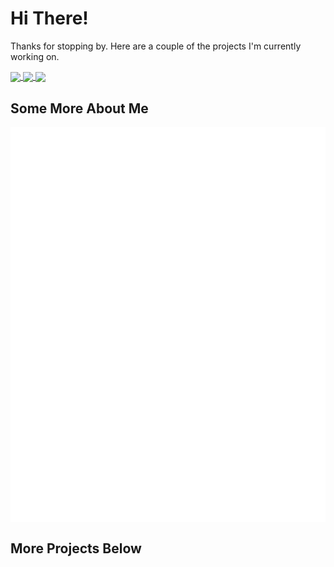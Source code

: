 # Hi There!
Thanks for stopping by. Here are a couple of the projects I'm currently working on.

<p>

<a href="https://github.com/rjdbcm/Aspidites">
  <img align="center" src="https://github-readme-stats.vercel.app/api/pin/?username=rjdbcm&repo=Aspidites&theme=nord" />
</a>

<a href="https://github.com/rjdbcm/woma">
  <img align="center" src="https://github-readme-stats.vercel.app/api/pin/?username=rjdbcm&repo=woma&theme=nord" />
</a>

<a href="https://github.com/rjdbcm/pygments_woma_lexer">
  <img align="center" src="https://github-readme-stats.vercel.app/api/pin/?username=rjdbcm&repo=pygments_woma_lexer&theme=nord" />
</a>

  ## Some More About Me

</p>

<p align="left">
  <img align="center" src="https://github.com/rjdbcm/rjdbcm/blob/main/github-metrics.svg" />
</p>


## More Projects Below
<!--
**rjdbcm/rjdbcm** is a ✨ _special_ ✨ repository because its `README.md` (this file) appears on your GitHub profile.

Here are some ideas to get you started:

- 🔭 I’m currently working on ...
- 🌱 I’m currently learning ...
- 👯 I’m looking to collaborate on ...
- 🤔 I’m looking for help with ...
- 💬 Ask me about ...
- 📫 How to reach me: ...
- 😄 Pronouns: ...
- ⚡ Fun fact: ...
-->
